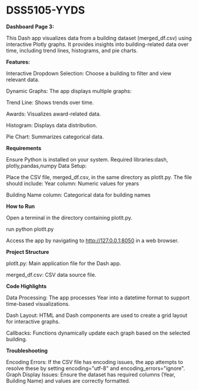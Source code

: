 # DSS5105-YYDS

**Dashboard**
**Page 3:**

This Dash app visualizes data from a building dataset (merged_df.csv) using interactive Plotly graphs. It provides insights into building-related data over time, including trend lines, histograms, and pie charts.

**Features:**

Interactive Dropdown Selection: Choose a building to filter and view relevant data.

Dynamic Graphs: The app displays multiple graphs:

Trend Line: Shows trends over time.

Awards: Visualizes award-related data.

Histogram: Displays data distribution.

Pie Chart: Summarizes categorical data.

**Requirements**

Ensure Python is installed on your system. Required libraries:dash, plotly,pandas,numpy
Data Setup:

Place the CSV file, merged_df.csv, in the same directory as plotlt.py. The file should include:
Year column: Numeric values for years

Building Name column: Categorical data for building names

**How to Run**

Open a terminal in the directory containing plotlt.py.

run python plotlt.py

Access the app by navigating to http://127.0.0.1:8050 in a web browser.

**Project Structure**

plotlt.py: Main application file for the Dash app.

merged_df.csv: CSV data source file.

**Code Highlights**

Data Processing: The app processes Year into a datetime format to support time-based visualizations.

Dash Layout: HTML and Dash components are used to create a grid layout for interactive graphs.

Callbacks: Functions dynamically update each graph based on the selected building.

**Troubleshooting**

Encoding Errors: If the CSV file has encoding issues, the app attempts to resolve these by setting encoding="utf-8" and encoding_errors="ignore".
Graph Display Issues: Ensure the dataset has required columns (Year, Building Name) and values are correctly formatted.
